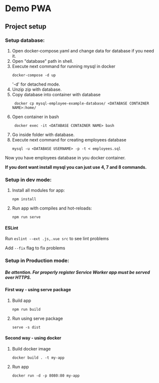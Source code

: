 # Demo PWA
## Project setup

### Setup database:
1. Open docker-compose.yaml and change data for database if you need it. 
2. Open "database" path in shell.
3. Execute next command for running mysql in docker
    ```
    docker-compose -d up 
    ```
   '-d' for detached mode. 
4. Unzip zip with database.
5. Copy database into container with database
    ```
     docker cp mysql-employee-example-database/ <DATABASE CONTAINER NAME>:home/
    ```
6. Open container in bash
    ```
     docker exec -it <DATABASE CONTAINER NAME> bash
    ```   
7. Go inside folder with database.
8. Execute next command for creating employees database
    ```
    mysql -u <DATABASE USERNAME> -p -t < employees.sql
    ```
Now you have employees database in you docker container.

<b>If you dont want install mysql you can just use 4, 7 and 8 commands.</b>   

### Setup in dev mode:
1. Install all modules for app:
    ```
    npm install
    ```

2. Run app with compiles and hot-reloads:
    ```
    npm run serve
    ```

#### ESLint
Run ```eslint --ext .js,.vue src``` to see lint problems

Add ```--fix``` flag to fix problems

### Setup in Production mode:

##### Be attention. For properly register Service Worker app must be served over HTTPS.

#### First way - using serve package

1. Build app
    ```
    npm run build
    ```
2. Run using serve package
    ```
    serve -s dist
    ```
#### Second way - using docker  

1.  Build docker image
    ```
    docker build . -t my-app
    ```

2. Run app
    ```
    docker run -d -p 8080:80 my-app
    ```

